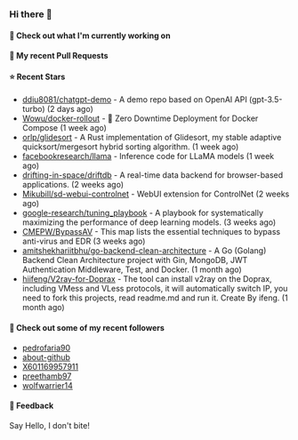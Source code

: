 ### Hi there 👋

#### 👷 Check out what I'm currently working on

#### 🔨 My recent Pull Requests


#### ⭐ Recent Stars

- [ddiu8081/chatgpt-demo](https://github.com/ddiu8081/chatgpt-demo) - A demo repo based on OpenAI API (gpt-3.5-turbo) (2 days ago)
- [Wowu/docker-rollout](https://github.com/Wowu/docker-rollout) - 🚀 Zero Downtime Deployment for Docker Compose (1 week ago)
- [orlp/glidesort](https://github.com/orlp/glidesort) - A Rust implementation of Glidesort, my stable adaptive quicksort/mergesort hybrid sorting algorithm.  (1 week ago)
- [facebookresearch/llama](https://github.com/facebookresearch/llama) - Inference code for LLaMA models (1 week ago)
- [drifting-in-space/driftdb](https://github.com/drifting-in-space/driftdb) - A real-time data backend for browser-based applications. (2 weeks ago)
- [Mikubill/sd-webui-controlnet](https://github.com/Mikubill/sd-webui-controlnet) - WebUI extension for ControlNet (2 weeks ago)
- [google-research/tuning_playbook](https://github.com/google-research/tuning_playbook) - A playbook for systematically maximizing the performance of deep learning models. (3 weeks ago)
- [CMEPW/BypassAV](https://github.com/CMEPW/BypassAV) - This map lists the essential techniques to bypass anti-virus and EDR (3 weeks ago)
- [amitshekhariitbhu/go-backend-clean-architecture](https://github.com/amitshekhariitbhu/go-backend-clean-architecture) - A Go (Golang) Backend Clean Architecture project with Gin, MongoDB, JWT Authentication Middleware, Test, and Docker. (1 month ago)
- [hiifeng/V2ray-for-Doprax](https://github.com/hiifeng/V2ray-for-Doprax) - The tool can install v2ray on the Doprax, including VMess and VLess protocols, it will automatically switch IP, you need to fork this projects, read readme.md and run it. Create By ifeng. (1 month ago)

#### 👯 Check out some of my recent followers

- [pedrofaria90](https://github.com/pedrofaria90)
- [about-github](https://github.com/about-github)
- [X601169957911](https://github.com/X601169957911)
- [preethamb97](https://github.com/preethamb97)
- [wolfwarrier14](https://github.com/wolfwarrier14)

#### 💬 Feedback

Say Hello, I don't bite!